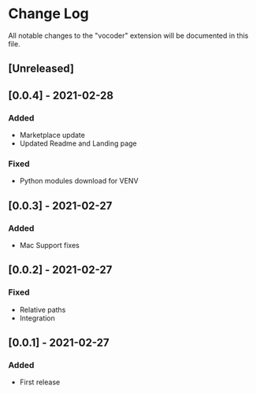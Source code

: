# Change Log

All notable changes to the "vocoder" extension will be documented in this file.

## [Unreleased]

## [0.0.4] - 2021-02-28
### Added
- Marketplace update
- Updated Readme and Landing page
### Fixed
- Python modules download for VENV
## [0.0.3] - 2021-02-27
### Added
- Mac Support fixes
## [0.0.2] - 2021-02-27
### Fixed
- Relative paths
- Integration
## [0.0.1] - 2021-02-27
### Added
- First release